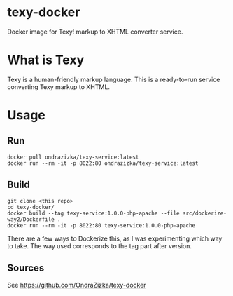 # texy-docker

Docker image for Texy! markup to XHTML converter service.

What is Texy
============

Texy is a human-friendly markup language.
This is a ready-to-run service converting Texy markup to XHTML.


Usage
=====

Run
---

    docker pull ondrazizka/texy-service:latest
    docker run --rm -it -p 8022:80 ondrazizka/texy-service:latest
    

Build
-----

    git clone <this repo>
    cd texy-docker/
    docker build --tag texy-service:1.0.0-php-apache --file src/dockerize-way2/Dockerfile .
    docker run --rm -it -p 8022:80 texy-service:1.0.0-php-apache

There are a few ways to Dockerize this, as I was experimenting which way to take.
The way used corresponds to the tag part after version.

Sources
-------

See https://github.com/OndraZizka/texy-docker

<!--
[![Project Stats](https://www.openhub.net/p/texy-docker/widgets/project_thin_badge.gif)](https://www.openhub.net/p/texy-docker)
-->
